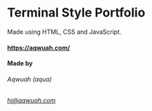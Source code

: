 # Terminal Style Portfolio

Made using HTML, CSS and JavaScript.
#### https://aqwuah.com/

#### Made by
###### Aqwuah (aqua)
###### hi@aqwuah.com

